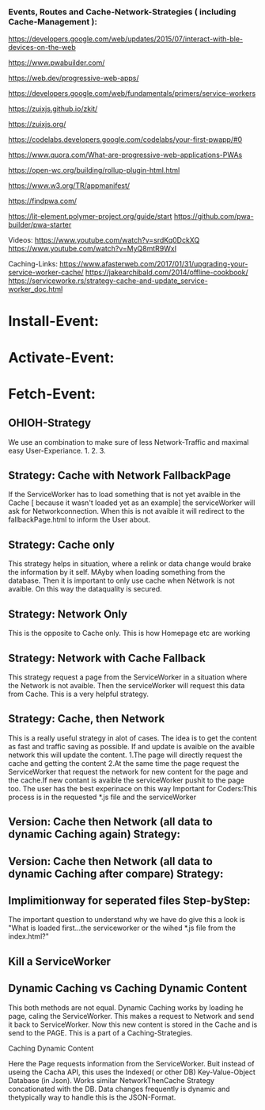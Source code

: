 ### Events, Routes and Cache-Network-Strategies  ( including Cache-Management ):

https://developers.google.com/web/updates/2015/07/interact-with-ble-devices-on-the-web

https://www.pwabuilder.com/

https://web.dev/progressive-web-apps/

https://developers.google.com/web/fundamentals/primers/service-workers

https://zuixjs.github.io/zkit/

https://zuixjs.org/

https://codelabs.developers.google.com/codelabs/your-first-pwapp/#0

https://www.quora.com/What-are-progressive-web-applications-PWAs

https://open-wc.org/building/rollup-plugin-html.html

https://www.w3.org/TR/appmanifest/

https://findpwa.com/


https://lit-element.polymer-project.org/guide/start
https://github.com/pwa-builder/pwa-starter

Videos:
https://www.youtube.com/watch?v=srdKq0DckXQ
https://www.youtube.com/watch?v=MyQ8mtR9WxI

Caching-Links:
https://www.afasterweb.com/2017/01/31/upgrading-your-service-worker-cache/
https://jakearchibald.com/2014/offline-cookbook/
https://serviceworke.rs/strategy-cache-and-update_service-worker_doc.html


# Install-Event:

# Activate-Event:

# Fetch-Event:

## OHIOH-Strategy

We use  an combination to make sure of less Network-Traffic and maximal easy User-Experiance.
1.
2.
3.

## Strategy: Cache with Network FallbackPage

If the ServiceWorker has to load something that is not yet avaible in the Cache [ because it wasn't loaded yet as an example] 
the serviceWorker will ask for Networkconnection. When this is not avaible it will redirect  to the fallbackPage.html to inform the User about.


## Strategy: Cache only

This strategy helps in situation, where a relink or data change would brake the information by it self. MAyby when loading something from the database.
Then it is important to only use cache when Nétwork is not avaible. On this way the dataquality is secured.

## Strategy: Network Only

This is the opposite to Cache only. This is how Homepage etc are working

## Strategy: Network with Cache Fallback

This strategy request a page from the ServiceWorker in a situation where the Network is not avaible.
Then the serviceWorker will request this data from Cache. This is a very helpful strategy.

## Strategy: Cache, then Network
This is a really useful strategy in alot of cases. The idea is to get the content as fast and traffic saving as possible.
If and update is avaible on the avaible network this will update the content.
1.The page will directly request the cache and getting the content
2.At the same time the page request the ServiceWorker that request the network for new content for the page and the cache.If new contant is avaible the serviceWorker pushit to the  page too. The user has the best experinace on this way
Important for Coders:This  process is in the requested *.js file and the serviceWorker

## Version: Cache then  Network  (all data to dynamic Caching again) Strategy:


## Version: Cache then  Network  (all data to dynamic Caching after compare) Strategy:

## Implimitionway for seperated files Step-byStep:
The important question to understand why we have do give this a look is "What is loaded first...the serviceworker or the wihed *.js file from the index.html?"

## Kill a ServiceWorker


## Dynamic Caching vs Caching Dynamic Content
This  both methods are not equal.
Dynamic Caching works by loading  he page, caling the ServiceWorker. This makes a request to Network and send it back to ServiceWorker. Now this new content is  stored in the Cache and is send  to the PAGE. This is a part of a Caching-Strategies.

Caching Dynamic Content

Here the Page requests information from the ServiceWorker. Buit instead of useing the Cacha API, this uses the Indexed( or other DB) Key-Value-Object Database (in  Json). 
Works similar NetworkThenCache Strategy  concationated  with the DB.
Data changes frequently  is dynamic and thetypically way to handle this is the JSON-Format.








